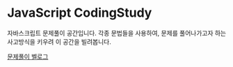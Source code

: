 # JavaScript CodingStudy

자바스크립트 문제풀이 공간입니다.
각종 문법들을 사용하여, 문제를 풀어나가고자 하는 사고방식을 키우려 이 공간을 빌려봅니다.

[문제풀이 벨로그](https://velog.io/@skdding3/series/JavaScript-CodingStudy)
